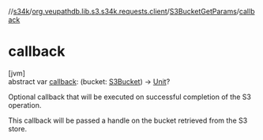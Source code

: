 //[s34k](../../../index.md)/[org.veupathdb.lib.s3.s34k.requests.client](../index.md)/[S3BucketGetParams](index.md)/[callback](callback.md)

# callback

[jvm]\
abstract var [callback](callback.md): (bucket: [S3Bucket](../../org.veupathdb.lib.s3.s34k.response.bucket/-s3-bucket/index.md)) -&gt; [Unit](https://kotlinlang.org/api/latest/jvm/stdlib/kotlin/-unit/index.html)?

Optional callback that will be executed on successful completion of the S3 operation.

This callback will be passed a handle on the bucket retrieved from the S3 store.
